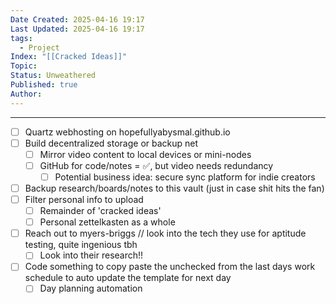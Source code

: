 ```yaml
---
Date Created: 2025-04-16 19:17
Last Updated: 2025-04-16 19:17
tags:
  - Project
Index: "[[Cracked Ideas]]"
Topic: 
Status: Unweathered
Published: true
Author:
---
```

---
- [ ] Quartz webhosting on hopefullyabysmal.github.io
- [ ] Build decentralized storage or backup net  
	- [ ] Mirror video content to local devices or mini-nodes  
	- [ ] GitHub for code/notes = ✅, but video needs redundancy  
		- [ ] Potential business idea: secure sync platform for indie creators
- [ ] Backup research/boards/notes to this vault (just in case shit hits the fan)
- [ ] Filter personal info to upload
	- [ ] Remainder of 'cracked ideas'
	- [ ] Personal zettelkasten as a whole
- [ ] Reach out to myers-briggs // look into the tech they use for aptitude testing, quite ingenious tbh
	- [ ] Look into their research!!
- [ ] Code something to copy paste the unchecked from the last days work schedule to auto update the template for next day
	- [ ] Day planning automation